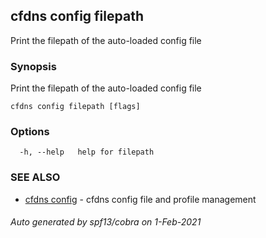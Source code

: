 ## cfdns config filepath

Print the filepath of the auto-loaded config file

### Synopsis

Print the filepath of the auto-loaded config file

```
cfdns config filepath [flags]
```

### Options

```
  -h, --help   help for filepath
```

### SEE ALSO

* [cfdns config](cfdns_config.md)	 - cfdns config file and profile management

###### Auto generated by spf13/cobra on 1-Feb-2021
